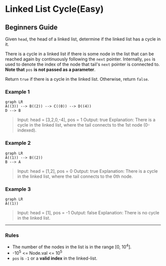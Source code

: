 # Linked List Cycle(Easy)

## Beginners Guide

Given `head`, the head of a linked list, determine if the linked list has a cycle in it.

There is a cycle in a linked list if there is some node in the list that can be reached again by continuously following the `next` pointer. Internally, `pos` is used to denote the index of the node that tail's `next` pointer is connected to. **Note that** `pos` **is not passed as a parameter**.

Return `true` if there is a cycle in the linked list. Otherwise, return `false`.

### Example 1

```mermaid
graph LR
A((3)) --> B((2)) --> C((0)) --> D((4))
D --> B
```

> Input: head = [3,2,0,-4], pos = 1
Output: true
Explanation: There is a cycle in the linked list, where the tail connects to the 1st node (0-indexed).

### Example 2

```mermaid
graph LR
A((1)) --> B((2))
B --> A
```

> Input: head = [1,2], pos = 0
Output: true
Explanation: There is a cycle in the linked list, where the tail connects to the 0th node.

### Example 3

```mermaid
graph LR
A((1))
```

> Input: head = [1], pos = -1
Output: false
Explanation: There is no cycle in the linked list.

---

### Rules

* The number of the nodes in the list is in the range [0, 10$^4$].
* -10$^5$ <= Node.val <= 10$^5$
* `pos` is `-1` or a **valid index** in the linked-list.
